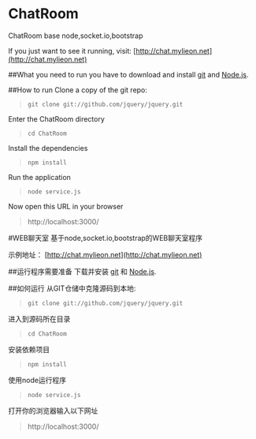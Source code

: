 # ChatRoom
ChatRoom base node,socket.io,bootstrap

If you just want to see it running, visit: [http://chat.mylieon.net](http://chat.mylieon.net)

##What you need to run
you have to download and install [git](http://git-scm.com/downloads) and [Node.js](http://nodejs.org/download/).

##How to run
Clone a copy of the git repo: 
> `git clone git://github.com/jquery/jquery.git`

Enter the ChatRoom directory
> `cd ChatRoom`

Install the dependencies
> `npm install`

Run the application
> `node service.js`

Now open this URL in your browser
> http://localhost:3000/


#WEB聊天室
基于node,socket.io,bootstrap的WEB聊天室程序

示例地址： [http://chat.mylieon.net](http://chat.mylieon.net)


##运行程序需要准备
下载并安装 [git](http://git-scm.com/downloads) 和 [Node.js](http://nodejs.org/download/).

##如何运行
从GIT仓储中克隆源码到本地: 
> `git clone git://github.com/jquery/jquery.git`

进入到源码所在目录
> `cd ChatRoom`

安装依赖项目
> `npm install`

使用node运行程序
> `node service.js`

打开你的浏览器输入以下网址
> http://localhost:3000/
